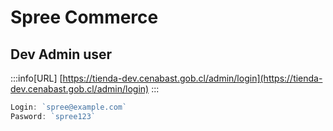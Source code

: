 # Spree Commerce

## Dev Admin user

:::info[URL]
[https://tienda-dev.cenabast.gob.cl/admin/login](https://tienda-dev.cenabast.gob.cl/admin/login)
:::

```jsx
Login: `spree@example.com`
Pasword: `spree123`
```